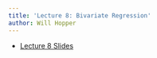 ```yaml
---
title: 'Lecture 8: Bivariate Regression'
author: Will Hopper
---
```


* [Lecture 8 Slides]({{site.baseurl}}/lectures/Bivariate_Regression/Bivariate-Regression.html) 
